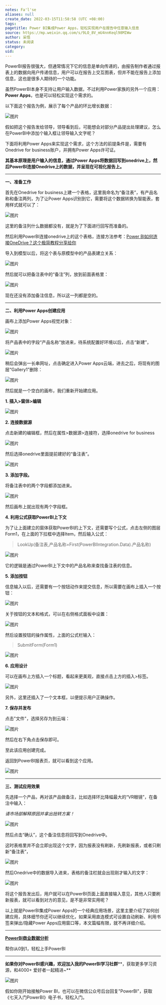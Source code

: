 ```yaml
---
notes: Fa'l'se
aliases: null
create_date: 2022-03-15T11:58:58 (UTC +08:00)
tags: 
pagetitle: Power BI集成Power Apps，轻松实现用户在报告中任意输入信息
source: https://mp.weixin.qq.com/s/9LO_8V_mU4nnKeql98MIWw
author: 采悟
status: 未阅读
category: 
uid: 
---
```


PowerBI报告很强大，但通常情况下它的信息是单向传递的，由报告制作者通过报表上的数据向用户传递信息，用户可以在报告上交互图表，但并不能在报告上添加信息，这也是很多人期待的一个功能。  

虽然PowerBI本身不支持让用户输入数据，不过利用Power家族的另外一个应用：**Power Apps**，也是可以轻松实现这个需求的。

以下面这个报告为例，展示了每个产品的环比增长数据：

![图片](https://mmbiz.qpic.cn/mmbiz_jpg/aHEbZtANQJOQktx5oVg5n72ovsTjJD6qYtQ4pbg6RTr4AF6Xw6zZDErhenFXmCjicDU0wHzv3HgHEzEhSLQ7hlw/640?wx_fmt=jpeg&wxfrom=5&wx_lazy=1&wx_co=1)

假如把这个报告发给领导，领导看到后，可能想会对部分产品提出处理建议，怎么在PowerBI中添加个输入框让领导输入文字呢？

下面将利用Power Apps来实现这个需求，这个方法的前提条件是，需要有Onedrive for business账户，并拥有Power Apps许可证。

**其基本原理是用户输入的信息，通过Power Apps将数据回写到onedrive上，然后PowerBI连接Onedrive上的数据，并呈现在可视化报告上。**  

___

**一、准备工作**

首先在Onedrive for business上建一个表格，这里我命名为“备注表”，有产品名称和备注两列，为了让Power Apps识别到它，需要将这个数据转换为智能表，套用样式就可以了：

![图片](https://mmbiz.qpic.cn/mmbiz_jpg/aHEbZtANQJOQktx5oVg5n72ovsTjJD6qRn2H5SIl2NYFicVK2LCz5y2DrXOGVOCXFSic2JV9ZFEfvRlw9iaxY288A/640?wx_fmt=jpeg&wxfrom=5&wx_lazy=1&wx_co=1)

这里的备注列什么数据都没有，就是为了下面进行回写而准备的。

然后利用PowerBI连接onedrive上的这个表格，连接方法参考：[Power BI如何连接OneDrive？这个极简教程分享给你](http://mp.weixin.qq.com/s?__biz=MzA4MzQwMjY4MA==&mid=2484078309&idx=1&sn=acead16f62436ec048acb62295b134c6&chksm=8e13ac32b96425240657c76d62d40ffdc635a94b9de007b9f5d8d31ca0cd60e27fdcf1f99d76&scene=21#wechat_redirect)  

导入到模型以后，将这个表与原模型中的产品表建立关系：  

![图片](https://mmbiz.qpic.cn/mmbiz_jpg/aHEbZtANQJOQktx5oVg5n72ovsTjJD6qibG6BjUzWhP86iaY09k305AeW3OCzicTWpJLuQsAgGicYA434QLc5sYLDw/640?wx_fmt=jpeg&wxfrom=5&wx_lazy=1&wx_co=1)

然后就可以把备注表中的“备注”列，放到前面表格里：  

![图片](https://mmbiz.qpic.cn/mmbiz_jpg/aHEbZtANQJOQktx5oVg5n72ovsTjJD6qvafpLAGC7EcUbWr75ic7VsHD54QnpHU2wsyZiaQtYKic2EBeYpHibsWrKg/640?wx_fmt=jpeg&wxfrom=5&wx_lazy=1&wx_co=1)

现在还没有添加备注信息，所以这一列都是空的。

___

**二、利用Power Apps创建应用**

画布上添加Power Apps视觉对象：  

![图片](https://mmbiz.qpic.cn/mmbiz_jpg/aHEbZtANQJOQktx5oVg5n72ovsTjJD6q39qFKk33R0JkHFxOlSVsHSyAdsB3kgcwBv33QgCKmo6ej1ToUCa5kA/640?wx_fmt=jpeg&wxfrom=5&wx_lazy=1&wx_co=1)

将产品表中的字段“产品名称”放进来，待系统配置好环境以后，点击“新建”，  

![图片](https://mmbiz.qpic.cn/mmbiz_jpg/aHEbZtANQJOQktx5oVg5n72ovsTjJD6qp2h1KGdt4DTZ5x0DytoIuPo0Y7dU7qMgk6RaQj2tS4EFRmowBN1fqA/640?wx_fmt=jpeg&wxfrom=5&wx_lazy=1&wx_co=1)

稍后会弹出一长串网址，点击确定进入Power Apps云端，进去之后，将现有的图层“Gallery1”删除：

![图片](https://mmbiz.qpic.cn/mmbiz_jpg/aHEbZtANQJOQktx5oVg5n72ovsTjJD6qVY2Nht3ZakiaSD6TiaukXmgm33sWwoZy5gXR5majiahYwa1BdiaS3gicDCw/640?wx_fmt=jpeg&wxfrom=5&wx_lazy=1&wx_co=1)

然后就是一个空白的画布，我们重新开始建应用。

**1\. 插入>窗体>编辑**

![图片](https://mmbiz.qpic.cn/mmbiz_jpg/aHEbZtANQJOQktx5oVg5n72ovsTjJD6qzVHx6Piceicaqrfkajs6uYzxTiaiclBHLFrntbSEUMtU2G9jk8icN0iaXlDg/640?wx_fmt=jpeg&wxfrom=5&wx_lazy=1&wx_co=1)

**2\. 连接数据源**

点击新建的编辑框，然后在属性>数据源>连接符，选择onedrive for business  

![图片](https://mmbiz.qpic.cn/mmbiz_jpg/aHEbZtANQJOQktx5oVg5n72ovsTjJD6qyB2R3nicbaulwCJXaqOV54yrMKQSnT2hMuKAlksupqMGIicv9Ox9ALhg/640?wx_fmt=jpeg&wxfrom=5&wx_lazy=1&wx_co=1)

然后选择onedrive里面提前建好的“备注表”。

![图片](https://mmbiz.qpic.cn/mmbiz_jpg/aHEbZtANQJOQktx5oVg5n72ovsTjJD6qfqVSXiayDHd8Ra3Qpj2jChBq6SNfUicibzKIdejTiaKQY1cuwSJNvwVuXg/640?wx_fmt=jpeg&wxfrom=5&wx_lazy=1&wx_co=1)

**3\. 添加字段。**

将备注表中的两个字段都添加进来。  

![图片](https://mmbiz.qpic.cn/mmbiz_jpg/aHEbZtANQJOQktx5oVg5n72ovsTjJD6q4YRgBZagLh4l45z2libKestB5U3jkBLQRk8csyKyzsIb5wPBx1MEePw/640?wx_fmt=jpeg&wxfrom=5&wx_lazy=1&wx_co=1)

然后画布上就出现有两个字段框。

**4\. 利用公式获取PowerBI上下文**

为了让上面建立的窗体获取PowerBI的上下文，还需要写个公式，点击左侧的图层Form1，在上面的下拉框中选择Item，然后输入公式：

> LookUp(备注表,产品名称=First(PowerBIIntegration.Data).产品名称)

![图片](https://mmbiz.qpic.cn/mmbiz_jpg/aHEbZtANQJOQktx5oVg5n72ovsTjJD6qaBG6iaLKFETKkfUNgR540DKIyE0QLCaelywJrbYCplUKMmtydYC1e9A/640?wx_fmt=jpeg&wxfrom=5&wx_lazy=1&wx_co=1)

它的逻辑是通过PowerBI上下文中的产品名称来查找备注表的信息。  

**5\. 添加按钮**

信息输入以后，还需要有一个按钮动作来提交信息，所以需要在画布上插入一个按钮：  

![图片](https://mmbiz.qpic.cn/mmbiz_jpg/aHEbZtANQJOQktx5oVg5n72ovsTjJD6qAGoTyDCjByFc8Ihn83ufsgSibgtD87qpKu4FmNgLlnW4ejOT1TIgsJg/640?wx_fmt=jpeg&wxfrom=5&wx_lazy=1&wx_co=1)

关于按钮的文本和格式，可以在右侧格式面板中设置：  

![图片](https://mmbiz.qpic.cn/mmbiz_jpg/aHEbZtANQJOQktx5oVg5n72ovsTjJD6qmOLAZTRrwcjiaGN1Dw1GntCDVwNuum67FAxRl9FgQah6r1CDEmrIicPA/640?wx_fmt=jpeg&wxfrom=5&wx_lazy=1&wx_co=1)

然后设置按钮的操作属性，上面的公式栏输入：

> SubmitForm(Form1)

![图片](https://mmbiz.qpic.cn/mmbiz_jpg/aHEbZtANQJOQktx5oVg5n72ovsTjJD6q3qRB27zTuJVNFCibMGcfebvEZqHLibnGFQNb3icSjiawbQnoSO48n7icSaQ/640?wx_fmt=jpeg&wxfrom=5&wx_lazy=1&wx_co=1)

**6\. 应用设计**

可以在画布上方插入一个标题，看起来更美观，直接点击上方的插入>标签。  

![图片](https://mmbiz.qpic.cn/mmbiz_jpg/aHEbZtANQJOQktx5oVg5n72ovsTjJD6qEh4ukSH7d1tQjWv1M0EBic5YDy7CmEasXyDs4MLp9lTc9KiccsBpxZGw/640?wx_fmt=jpeg&wxfrom=5&wx_lazy=1&wx_co=1)

另外，这里还插入了一个文本框，以便提示用户正确操作。  

**7\. 保存并发布**

点击"文件"，选择另存为到云端：

![图片](https://mmbiz.qpic.cn/mmbiz_jpg/aHEbZtANQJOQktx5oVg5n72ovsTjJD6q7ibqLiczeadTQ5TxSVeKc12DFRgmkoY6XE2YNsNjZ1E2iamTwVgerzKhw/640?wx_fmt=jpeg&wxfrom=5&wx_lazy=1&wx_co=1)

然后在右下角点击保存即可。  

至此该应用创建完成。

返回到PowerBI报表页，就可以看到这个应用。  

![图片](https://mmbiz.qpic.cn/mmbiz_jpg/aHEbZtANQJOQktx5oVg5n72ovsTjJD6q8h1Y0icrE7jPfLZtfWBPJDEXuKJWbgK18R7bX8q2jcOwrCsNmkaSehQ/640?wx_fmt=jpeg&wxfrom=5&wx_lazy=1&wx_co=1)

___

**三、测试应用效果**

先选择一个产品，再对该产品做备注，比如选择环比降幅最大的“VR眼镜”，在备注中输入：

_请市场部解释原因并拿出扭转方案！_

![图片](https://mmbiz.qpic.cn/mmbiz_jpg/aHEbZtANQJOQktx5oVg5n72ovsTjJD6qUzZA4bKIdcib3PyqvcmG5Yt1XQMmxibGZjF1XibBDJYmD3mPlmUaHesqw/640?wx_fmt=jpeg&wxfrom=5&wx_lazy=1&wx_co=1)

然后点击“确认”，这个备注信息将回写到Onedrive中。  

这时表格里并不会立即出现这个文字，因为报表没有刷新，先刷新报表，或者只刷新“备注表”，  

![图片](https://mmbiz.qpic.cn/mmbiz_jpg/aHEbZtANQJOQktx5oVg5n72ovsTjJD6qt9nl5vflQ3A289sfSL0fwS5x25micb7XUjJTKCt0q7DlBiavsy3wosuQ/640?wx_fmt=jpeg&wxfrom=5&wx_lazy=1&wx_co=1)

然后Onedrive中的数据导入进来，表格的备注栏就会出现刚才输入的文字：

![图片](https://mmbiz.qpic.cn/mmbiz_jpg/aHEbZtANQJOQktx5oVg5n72ovsTjJD6qsbZO760K4GiasBc9YNoQ3W5RUXLf2aUhnh9ZIhKEt2voQ8NQkWiayibrw/640?wx_fmt=jpeg&wxfrom=5&wx_lazy=1&wx_co=1)

将这个报告发出后，用户就可以在PowerBI页面上面直接输入意见，其他人只要刷新报表，就可以看到对方的意见，是不是非常实用呢？

以上就是PowerBI集成Power Apps的一个经典应用场景，这里主要介绍了如何创建应用，具体细节你还可以继续优化，如果采用直连模式可设置自动刷新、利用书签来弹出/隐藏Power Apps应用窗口等，本文篇幅有限，就不再详细介绍。

___

[**PowerBI商业数据分析**](http://mp.weixin.qq.com/s?__biz=MzA4MzQwMjY4MA==&mid=2484074987&idx=1&sn=5cf4ba4b683ee9136bb7a26f6e9bcf01&chksm=8e0c533cb97bda2add48a4576b9c1e230249a5a4160dd93cd677a37ea21d26fc9cc26fc4cb1c&scene=21#wechat_redirect)

帮你从0到1，轻松上手PowerBI

___

**如果你对PowerBI感兴趣，欢迎加入我的PowerBI学习社群****，获取更多学习资源，和4000+ 爱好者一起精进~**  

![图片](https://mmbiz.qpic.cn/mmbiz_png/aHEbZtANQJMFLnwgdbghRHPLicKRaV70mVCZVq8Fhm46rkciaeOrLFJCv5f1omJxF8256YogHflkicEDM29aUMtaA/640?wx_fmt=png&wxfrom=5&wx_lazy=1&wx_co=1)

假如你刚开始接触Power BI，也可以在微信公众号后台回复"PowerBI"，获取《七天入门PowerBI》电子书，轻松入门。
